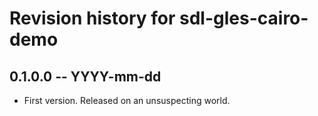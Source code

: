 # Revision history for sdl-gles-cairo-demo

## 0.1.0.0  -- YYYY-mm-dd

* First version. Released on an unsuspecting world.
